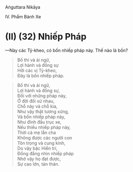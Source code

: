 Aṅguttara Nikāya

IV. Phẩm Bánh Xe

# (II) (32) Nhiếp Pháp

—Này các Tỷ-kheo, có bốn nhiếp pháp này. Thế nào là bốn?

> Bố thí và ái ngữ,  
> Lợi hành và đồng sự  
> Hỡi các vị Tỷ-kheo,  
> Ðây là bốn nhiếp pháp.

> Bố thí và ái ngữ,  
> Lợi hành và đồng sự,  
> Ðối với những pháp này,  
> Ở đời đối xử nhau,  
> Chỗ này và chỗ kia,  
> Như vậy thật tương xứng,  
> Và bốn nhiếp pháp này,  
> Như đỉnh đầu trục xe,  
> Nếu thiếu nhiếp pháp này,  
> Thời cả mẹ lẫn cha  
> Không được các người con  
> Tôn trọng và cung kính,  
> Do vậy bậc Hiền trí,  
> Ðồng đẳng nhìn nhiếp pháp  
> Nhờ vậy họ đạt được,  
> Sự cao lớn, tán thán.

